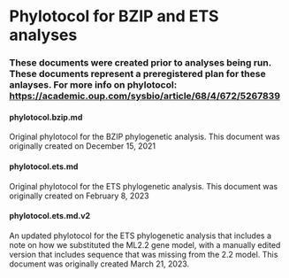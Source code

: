 # Phylotocol for BZIP and ETS analyses

### These documents were created prior to analyses being run. These documents represent a preregistered plan for these anlayses. For more info on phylotocol: https://academic.oup.com/sysbio/article/68/4/672/5267839

#### phylotocol.bzip.md

Original phylotocol for the BZIP phylogenetic analysis. This document was originally created on December 15, 2021

#### phylotocol.ets.md

Original phylotocol for the ETS phylogenetic analysis. This document was originally created on February 8, 2023

#### phylotocol.ets.md.v2

An updated phylotocol for the ETS phylogenetic analysis that includes a note on how we substituted the ML2.2 gene model, with a manually edited version that includes sequence that was missing from the 2.2 model. This document was originally created March 21, 2023.

